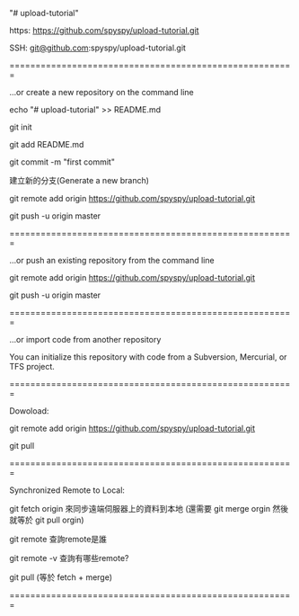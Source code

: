 "# upload-tutorial" 

https:
https://github.com/spyspy/upload-tutorial.git

SSH:
git@github.com:spyspy/upload-tutorial.git

=======================================================

…or create a new repository on the command line

echo "# upload-tutorial" >> README.md

git init

git add README.md

git commit -m "first commit"

建立新的分支(Generate a new branch)

git remote add origin https://github.com/spyspy/upload-tutorial.git

git push -u origin master

=======================================================

…or push an existing repository from the command line

git remote add origin https://github.com/spyspy/upload-tutorial.git

git push -u origin master

=======================================================

…or import code from another repository

You can initialize this repository with code from a Subversion, Mercurial, or TFS project.

=======================================================

Dowoload:

git remote add origin https://github.com/spyspy/upload-tutorial.git

git pull

=======================================================

Synchronized Remote to Local:

git fetch origin 來同步遠端伺服器上的資料到本地 (還需要 git merge orgin 然後就等於 git pull orgin) 

git remote  查詢remote是誰

git remote -v 查詢有哪些remote?

git pull (等於 fetch + merge)

=======================================================
